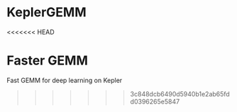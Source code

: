 # KeplerGEMM
<<<<<<< HEAD

Faster GEMM
=======
Fast GEMM for deep learning on Kepler
>>>>>>> 3c848dcb6490d5940b1e2ab65fdd0396265e5847
